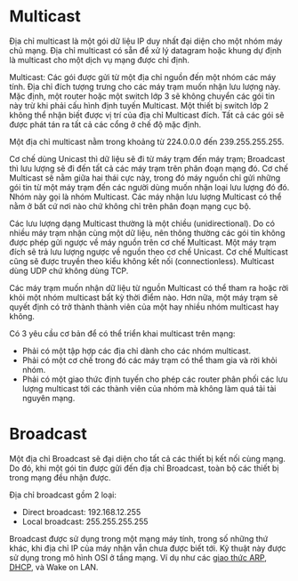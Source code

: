# Multicast

Địa chỉ multicast là một gói dữ liệu IP duy nhất đại diện cho một nhóm máy chủ mạng. Địa chỉ multicast có sẵn để xử lý datagram hoặc khung dự định là multicast cho một dịch vụ mạng được chỉ định.

Multicast: Các gói được gửi từ một địa chỉ nguồn đến một nhóm các máy tính. Địa chỉ đích tượng trưng cho các máy trạm muốn nhận lưu lượng này. Mặc định, một router hoặc một switch lớp 3 sẽ không chuyển các gói tin này trừ khi phải cấu hình định tuyến Multicast. Một thiết bị switch lớp 2 không thể nhận biết được vị trí của địa chỉ Multicast đích. Tất cả các gói sẽ được phát tán ra tất cả các cổng ở chế độ mặc định.

Một địa chỉ multicast nằm trong khoảng từ 224.0.0.0 đến 239.255.255.255.

Cơ chế dùng Unicast thì dữ liệu sẽ đi từ máy trạm đến máy trạm; Broadcast thì lưu lượng sẽ đi đến tất cả các máy trạm trên phân đoạn mạng đó. Cơ chế Multicast sẽ nằm giữa hai thái cực này, trong đó máy nguồn chỉ gửi những gói tin từ một máy trạm đến các người dùng muốn nhận loại lưu lượng đó đó. Nhóm này gọi là nhóm Multicast. Các máy nhận lưu lượng Multicast có thể nằm ở bất cứ nơi nào chứ không chỉ trên phân đoạn mạng cục bộ.

Các lưu lượng dạng Multicast thường là một chiều (unidirectional). Do có nhiều máy trạm nhận cùng một dữ liệu, nên thông thường các gói tin không được phép gửi ngược về máy nguồn trên cơ chế Multicast. Một máy trạm đích sẽ trả lưu lượng ngược về nguồn theo cơ chế Unicast. Cơ chế Multicast cũng sẽ được truyền theo kiểu không kết nối (connectionless). Multicast dùng UDP chứ không dùng TCP.

Các máy trạm muốn nhận dữ liệu từ nguồn Multicast có thể tham ra hoặc rời khỏi một nhóm multicast bất kỳ thời điểm nào. Hơn nữa, một máy trạm sẽ quyết định có trở thành thành viên của một hay nhiều nhóm multicast hay không. 

Có 3 yêu cầu cơ bản để có thể triển khai multicast trên mạng:

- Phải có một tập hợp các địa chỉ dành cho các nhóm multicast.
- Phải có một cơ chế trong đó các máy trạm có thể tham gia và rời khỏi nhóm.
- Phải có một giao thức định tuyến cho phép các router phân phối các lưu lượng multicast tới các thành viên của nhóm mà không làm quá tải tài nguyên mạng. 

# Broadcast

Một địa chỉ Broadcast sẽ đại diện cho tất cả các thiết bị kết nối cùng mạng. Do đó, khi một gói tin được gửi đến địa chỉ Broadcast, toàn bộ các thiết bị trong mạng đều nhận được.

Địa chỉ broadcast gồm 2 loại:

- Direct broadcast: 192.168.12.255
- Local broadcast: 255.255.255.255

Broadcast được sử dụng trong một mạng máy tính, trong số những thứ khác, khi địa chỉ IP của máy nhận vẫn chưa được biết tới. Kỹ thuật này được sử dụng trong mô hình OSI ở tầng mạng. Ví dụ như các [giao thức ARP](https://wikimaytinh.com/giao-thuc-arp-la-gi-nguyen-ly-hoat-dong-cua-arp.html), [DHCP](https://wikimaytinh.com/dhcp-la-gi-cach-kiem-tra-dhcp.html), và Wake on LAN.


